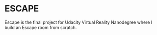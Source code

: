 # ESCAPE
Escape is the final project for Udacity Virtual Reality Nanodegree where I build an Escape room from scratch.
